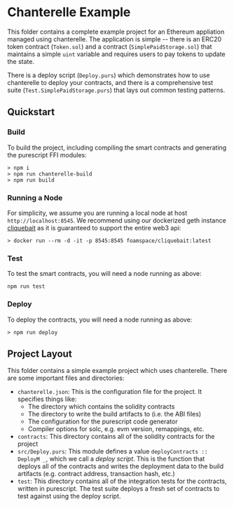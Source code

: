 # Chanterelle Example

This folder contains a complete example project for an Ethereum appliation managed using chanterelle. The application is simple -- there is an ERC20 token contract (`Token.sol`) and a contract (`SimplePaidStorage.sol`) that maintains a simple `uint` variable and requires users to pay tokens to update the state.

There is a deploy script (`Deploy.purs`) which demonstrates how to use chanterelle to deploy your contracts, and there is a comprehensive test suite (`Test.SimplePaidStorage.purs`) that lays out common testing patterns.

## Quickstart

### Build
To build the project, including compiling the smart contracts and generating the purescript FFI modules:
```
> npm i
> npm run chanterelle-build
> npm run build
```

### Running a Node
For simplicity, we assume you are running a local node at host `http://localhost:8545`. We recommend using our dockerized geth instance [cliquebait](https://github.com/f-o-a-m/cliquebait) as it is guaranteed to support the entire web3 api:

```
> docker run --rm -d -it -p 8545:8545 foamspace/cliquebait:latest
```

### Test
To test the smart contracts, you will need a node running as above:

```
npm run test
```

### Deploy
To deploy the contracts, you will need a node running as above:

```
> npm run deploy
```

## Project Layout
This folder contains a simple example project which uses chanterelle. There are some important files and directories:

- `chanterelle.json`: This is the configuration file for the project. It specifies things like:
  - The directory which contains the solidity contracts
  - The directory to write the build artifacts to (i.e. the ABI files)
  - The configuration for the purescript code generator
  - Compiler options for solc, e.g. evm version, remappings, etc.
- `contracts`: This directory contains all of the solidity contracts for the project
- `src/Deploy.purs`: This module defines a value `deployContracts :: DeployM _`, which we call a _deploy script_. This is the function that deploys all of the contracts and writes the deployment data to the build artifacts (e.g. contract address, transaction hash, etc.)
- `test`: This directory contains all of the integration tests for the contracts, written in purescript. The test suite deploys a fresh set of contracts to test against using the deploy script.
